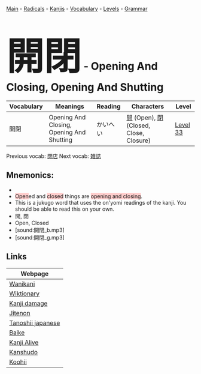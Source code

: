 <style> bigfont {font-size: 100px}</style>
[Main](../README.md) -
[Radicals](../radicals.md) -
[Kanjis](../kanjis.md) -
[Vocabulary](../vocabulary.md) -
[Levels](../levels.md) -
[Grammar](../grammar.md)
# <bigfont> 開閉</bigfont> - Opening And Closing, Opening And Shutting 

| Vocabulary | Meanings | Reading | Characters | Level |
| --- | --- | --- | --- | --- |
| 開閉 | Opening And Closing, Opening And Shutting | かいへい |  [開](../kanjis/開.md) (Open), [閉](../kanjis/閉.md) (Closed, Close, Closure) | [Level 33](../levels/wk_level33.md) |

Previous vocab: [閉店](閉店.md) Next vocab: [雑誌](雑誌.md) 

## Mnemonics:

* 
* <span style="background-color:#ffcccb"> Open</span>ed and <span style="background-color:#ffcccb"> closed</span> things are <span style="background-color:#ffcccb"> opening and closing</span>.
* This is a jukugo word that uses the on'yomi readings of the kanji. You should be able to read this on your own.
* 開, 閉
* Open, Closed
* [sound:開閉_b.mp3]
* [sound:開閉_g.mp3]


## Links 

| Webpage |
| --- |
| [Wanikani          ](https://www.wanikani.com/kanji/開閉) |
| [Wiktionary        ](https://en.wiktionary.org/wiki/開閉) |
| [Kanji damage      ](http://www.kanjidamage.com/kanji/search?utf8=✓&q=開閉) |
| [Jitenon           ](https://jitenon.com/kanji/開閉) |
| [Tanoshii japanese ](https://www.tanoshiijapanese.com/dictionary/kanji.cfm?k=開閉) |
| [Baike             ](https://baike.baidu.com/item/開閉) |
| [Kanji Alive       ](https://app.kanjialive.com/開閉) |
| [Kanshudo          ](https://www.kanshudo.com/searchmn?q=開閉) |
| [Koohii            ](https://kanji.koohii.com/study/kanji/開閉) |
